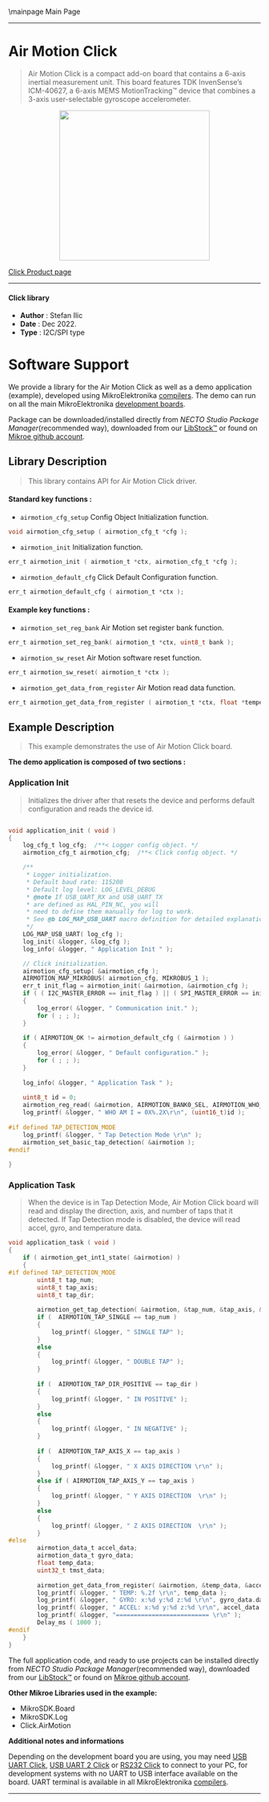 \mainpage Main Page

---
# Air Motion Click

> Air Motion Click is a compact add-on board that contains a 6-axis inertial measurement unit. This board features TDK InvenSense’s ICM-40627, a 6-axis MEMS MotionTracking™ device that combines a 3-axis user-selectable gyroscope accelerometer.

<p align="center">
  <img src="https://download.mikroe.com/images/click_for_ide/airmotion_click.png" height=300px>
</p>

[Click Product page](https://www.mikroe.com/air-motion-click)

---


#### Click library

- **Author**        : Stefan Ilic
- **Date**          : Dec 2022.
- **Type**          : I2C/SPI type


# Software Support

We provide a library for the Air Motion Click
as well as a demo application (example), developed using MikroElektronika
[compilers](https://www.mikroe.com/necto-studio).
The demo can run on all the main MikroElektronika [development boards](https://www.mikroe.com/development-boards).

Package can be downloaded/installed directly from *NECTO Studio Package Manager*(recommended way), downloaded from our [LibStock&trade;](https://libstock.mikroe.com) or found on [Mikroe github account](https://github.com/MikroElektronika/mikrosdk_click_v2/tree/master/clicks).

## Library Description

> This library contains API for Air Motion Click driver.

#### Standard key functions :

- `airmotion_cfg_setup` Config Object Initialization function.
```c
void airmotion_cfg_setup ( airmotion_cfg_t *cfg );
```

- `airmotion_init` Initialization function.
```c
err_t airmotion_init ( airmotion_t *ctx, airmotion_cfg_t *cfg );
```

- `airmotion_default_cfg` Click Default Configuration function.
```c
err_t airmotion_default_cfg ( airmotion_t *ctx );
```

#### Example key functions :

- `airmotion_set_reg_bank` Air Motion set register bank function.
```c
err_t airmotion_set_reg_bank( airmotion_t *ctx, uint8_t bank );
```

- `airmotion_sw_reset` Air Motion software reset function.
```c
err_t airmotion_sw_reset( airmotion_t *ctx );
```

- `airmotion_get_data_from_register` Air Motion read data function.
```c
err_t airmotion_get_data_from_register ( airmotion_t *ctx, float *temperature_data, airmotion_data_t *accel_data, airmotion_data_t *gyro_data, uint32_t *tmst_data );
```

## Example Description

> This example demonstrates the use of Air Motion Click board.

**The demo application is composed of two sections :**

### Application Init

> Initializes the driver after that resets the device and performs default configuration and reads the device id.

```c

void application_init ( void )
{
    log_cfg_t log_cfg;  /**< Logger config object. */
    airmotion_cfg_t airmotion_cfg;  /**< Click config object. */

    /** 
     * Logger initialization.
     * Default baud rate: 115200
     * Default log level: LOG_LEVEL_DEBUG
     * @note If USB_UART_RX and USB_UART_TX 
     * are defined as HAL_PIN_NC, you will 
     * need to define them manually for log to work. 
     * See @b LOG_MAP_USB_UART macro definition for detailed explanation.
     */
    LOG_MAP_USB_UART( log_cfg );
    log_init( &logger, &log_cfg );
    log_info( &logger, " Application Init " );

    // Click initialization.
    airmotion_cfg_setup( &airmotion_cfg );
    AIRMOTION_MAP_MIKROBUS( airmotion_cfg, MIKROBUS_1 );
    err_t init_flag = airmotion_init( &airmotion, &airmotion_cfg );
    if ( ( I2C_MASTER_ERROR == init_flag ) || ( SPI_MASTER_ERROR == init_flag ) )
    {
        log_error( &logger, " Communication init." );
        for ( ; ; );
    }
    
    if ( AIRMOTION_OK != airmotion_default_cfg ( &airmotion ) )
    {
        log_error( &logger, " Default configuration." );
        for ( ; ; );
    }
   
    log_info( &logger, " Application Task " );
    
    uint8_t id = 0;
    airmotion_reg_read( &airmotion, AIRMOTION_BANK0_SEL, AIRMOTION_WHO_AM_I, &id, 1);
    log_printf( &logger, " WHO AM I = 0X%.2X\r\n", (uint16_t)id );
    
#if defined TAP_DETECTION_MODE
    log_printf( &logger, " Tap Detection Mode \r\n" );
    airmotion_set_basic_tap_detection( &airmotion );
#endif
    
}

```

### Application Task

> When the device is in Tap Detection Mode, Air Motion Click board will read and display the direction, axis, and number of taps that it detected. If Tap Detection mode is disabled, the device will read accel, gyro, and temperature data.

```c
void application_task ( void )
{
    if ( airmotion_get_int1_state( &airmotion) )
    {       
#if defined TAP_DETECTION_MODE
        uint8_t tap_num;
        uint8_t tap_axis;
        uint8_t tap_dir;
        
        airmotion_get_tap_detection( &airmotion, &tap_num, &tap_axis, &tap_dir );
        if (  AIRMOTION_TAP_SINGLE == tap_num )
        {
            log_printf( &logger, " SINGLE TAP" );
        }
        else
        {
            log_printf( &logger, " DOUBLE TAP" );
        }
        
        if (  AIRMOTION_TAP_DIR_POSITIVE == tap_dir )
        {
            log_printf( &logger, " IN POSITIVE" );
        }
        else
        {
            log_printf( &logger, " IN NEGATIVE" );
        }
        
        if (  AIRMOTION_TAP_AXIS_X == tap_axis )
        {
            log_printf( &logger, " X AXIS DIRECTION \r\n" );
        }
        else if ( AIRMOTION_TAP_AXIS_Y == tap_axis )
        {
            log_printf( &logger, " Y AXIS DIRECTION  \r\n" );
        }
        else
        {
            log_printf( &logger, " Z AXIS DIRECTION  \r\n" );
        }
#else
        airmotion_data_t accel_data;
        airmotion_data_t gyro_data;
        float temp_data;
        uint32_t tmst_data;
        
        airmotion_get_data_from_register( &airmotion, &temp_data, &accel_data, &gyro_data, &tmst_data );
        log_printf( &logger, " TEMP: %.2f \r\n", temp_data );
        log_printf( &logger, " GYRO: x:%d y:%d z:%d \r\n", gyro_data.data_x,gyro_data.data_y,gyro_data.data_z );
        log_printf( &logger, " ACCEL: x:%d y:%d z:%d \r\n", accel_data.data_x,accel_data.data_y,accel_data.data_z );
        log_printf( &logger, "========================== \r\n" );
        Delay_ms ( 1000 );
#endif
    }    
}
```

The full application code, and ready to use projects can be installed directly from *NECTO Studio Package Manager*(recommended way), downloaded from our [LibStock&trade;](https://libstock.mikroe.com) or found on [Mikroe github account](https://github.com/MikroElektronika/mikrosdk_click_v2/tree/master/clicks).

**Other Mikroe Libraries used in the example:**

- MikroSDK.Board
- MikroSDK.Log
- Click.AirMotion

**Additional notes and informations**

Depending on the development board you are using, you may need
[USB UART Click](https://www.mikroe.com/usb-uart-click),
[USB UART 2 Click](https://www.mikroe.com/usb-uart-2-click) or
[RS232 Click](https://www.mikroe.com/rs232-click) to connect to your PC, for
development systems with no UART to USB interface available on the board. UART
terminal is available in all MikroElektronika
[compilers](https://shop.mikroe.com/compilers).

---
